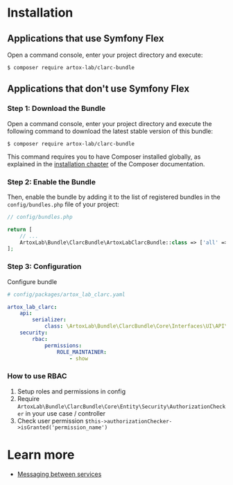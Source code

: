 Installation
============

Applications that use Symfony Flex
----------------------------------

Open a command console, enter your project directory and execute:

```console
$ composer require artox-lab/clarc-bundle
```

Applications that don't use Symfony Flex
----------------------------------------

### Step 1: Download the Bundle

Open a command console, enter your project directory and execute the
following command to download the latest stable version of this bundle:

```console
$ composer require artox-lab/clarc-bundle
```

This command requires you to have Composer installed globally, as explained
in the [installation chapter](https://getcomposer.org/doc/00-intro.md)
of the Composer documentation.

### Step 2: Enable the Bundle

Then, enable the bundle by adding it to the list of registered bundles
in the `config/bundles.php` file of your project:

```php
// config/bundles.php

return [
    // ...
    ArtoxLab\Bundle\ClarcBundle\ArtoxLabClarcBundle::class => ['all' => true],
];
```

### Step 3: Configuration

Configure bundle

```yaml
# config/packages/artox_lab_clarc.yaml

artox_lab_clarc:
    api:
        serializer:
            class: \ArtoxLab\Bundle\ClarcBundle\Core\Interfaces\UI\API\Transformers\Serializers\NullObjectArraySerializer
    security:
        rbac:
            permissions:
                ROLE_MAINTAINER:
                    - show
```

### How to use RBAC

1. Setup roles and permissions in config
2. Require `ArtoxLab\Bundle\ClarcBundle\Core\Entity\Security\AuthorizationChecker` in your use case / controller
3. Check user permission ```$this->authorizationChecker->isGranted('permission_name')``` 

# Learn more

- [Messaging between services](doc/message_bus/services_communication/index.md)
